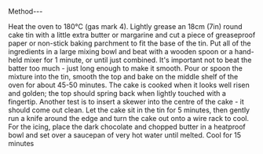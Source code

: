 Method---

Heat the oven to 180°C (gas mark 4). Lightly grease an 18cm (7in) round cake tin with a little extra butter or margarine and cut a piece of greaseproof paper or non-stick baking parchment to fit the base of the tin.
Put all of the ingredients in a large mixing bowl and beat with a wooden spoon or a hand-held mixer for 1 minute, or until just combined. It's important not to beat the batter too much - just long enough to make it smooth.
Pour or spoon the mixture into the tin, smooth the top and bake on the middle shelf of the oven for about 45-50 minutes. The cake is cooked when it looks well risen and golden; the top should spring back when lightly touched with a fingertip. Another test is to insert a skewer into the centre of the cake - it should come out clean.
Let the cake sit in the tin for 5 minutes, then gently run a knife around the edge and turn the cake out onto a wire rack to cool.
For the icing, place the dark chocolate and chopped butter in a heatproof bowl and set over a saucepan of very hot water until melted. Cool for 15 minutes